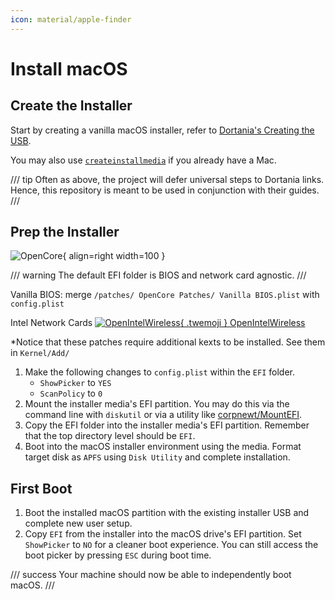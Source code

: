 ```yaml
---
icon: material/apple-finder
---
```


# Install macOS

## Create the Installer

Start by creating a vanilla macOS installer, refer to [Dortania's Creating the USB](https://dortania.github.io/OpenCore-Install-Guide/installer-guide/).

You may also use [`createinstallmedia`](https://support.apple.com/en-us/101578) if you already have a Mac.

/// tip
Often as above, the project will defer universal steps to Dortania links. Hence, this repository is meant to be used in conjunction with their guides.
///

## Prep the Installer

![OpenCore](https://assets.tylernguyen.wiki/projects/x1c6-hackintosh/OpenCore.png){ align=right width=100 }

/// warning
The default EFI folder is BIOS and network card agnostic.
///

Vanilla BIOS: merge `/patches/ OpenCore Patches/ Vanilla BIOS.plist` with `config.plist`

Intel Network Cards [![OpenIntelWireless](https://assets.tylernguyen.wiki/projects/x1c6-hackintosh/OpenIntelWireless.png){ .twemoji }  OpenIntelWireless](<https://openintelwireless.github.io/>)

\*Notice that these patches require additional kexts to be installed. See them in `Kernel/Add/`

1. Make the following changes to `config.plist` within the `EFI` folder.
    - `ShowPicker` to `YES`
    - `ScanPolicy` to `0`
2. Mount the installer media's EFI partition. You may do this via the command line with `diskutil` or via a utility like [corpnewt/MountEFI](https://github.com/corpnewt/MountEFI).
3. Copy the EFI folder into the installer media's EFI partition. Remember that the top directory level should be `EFI`.
4. Boot into the macOS installer environment using the media. Format target disk as `APFS` using `Disk Utility` and complete installation.

## First Boot

1. Boot the installed macOS partition with the existing installer USB and complete new user setup.
2. Copy `EFI` from the installer into the macOS drive's EFI partition. Set `ShowPicker` to `NO` for a cleaner boot experience. You can still access the boot picker by pressing `ESC` during boot time.

/// success
Your machine should now be able to independently boot macOS.
///

